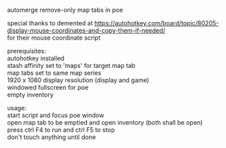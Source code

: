 automerge remove-only map tabs in poe  
  
special thanks to demented at https://autohotkey.com/board/topic/80205-display-mouse-coordinates-and-copy-them-if-needed/  
for their mouse coordinate script  
  
prerequisites:  
autohotkey installed  
stash affinity set to 'maps' for target map tab  
map tabs set to same map series  
1920 x 1080 display resolution (display and game)  
windowed fullscreen for poe  
empty inventory  
  
usage:  
start script and focus poe window  
open map tab to be emptied and open inventory (both shall be open)  
press ctrl F4 to run and ctrl F5 to stop  
don't touch anything until done  
  